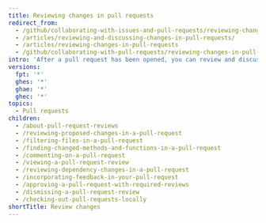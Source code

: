 ```yaml
---
title: Reviewing changes in pull requests
redirect_from:
  - /github/collaborating-with-issues-and-pull-requests/reviewing-changes-in-pull-requests/
  - /articles/reviewing-and-discussing-changes-in-pull-requests/
  - /articles/reviewing-changes-in-pull-requests
  - /github/collaborating-with-pull-requests/reviewing-changes-in-pull-requests
intro: 'After a pull request has been opened, you can review and discuss the set of proposed changes.'
versions:
  fpt: '*'
  ghes: '*'
  ghae: '*'
  ghec: '*'
topics:
  - Pull requests
children:
  - /about-pull-request-reviews
  - /reviewing-proposed-changes-in-a-pull-request
  - /filtering-files-in-a-pull-request
  - /finding-changed-methods-and-functions-in-a-pull-request
  - /commenting-on-a-pull-request
  - /viewing-a-pull-request-review
  - /reviewing-dependency-changes-in-a-pull-request
  - /incorporating-feedback-in-your-pull-request
  - /approving-a-pull-request-with-required-reviews
  - /dismissing-a-pull-request-review
  - /checking-out-pull-requests-locally
shortTitle: Review changes
---
```

